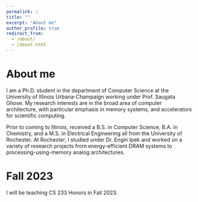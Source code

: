 ```yaml
---
permalink: /
title: ""
excerpt: "About me"
author_profile: true
redirect_from: 
  - /about/
  - /about.html
---
```


About me
======

I am a Ph.D. student in the department of Computer Science at the University of Illinois Urbana-Champaign working under Prof. Saugata Ghose.
My research interests are in the broad area of computer architecture, with particular emphasis in memory systems, and accelerators for scientific computing. 

Prior to coming to Illinois, received a B.S. in Computer Science, B.A. in Chemistry, and a M.S. in Electrical Engineering all from the University of Rochester.
At Rochester, I studied under Dr. Engin Ipek and worked on a variety of research projects from energy-efficient DRAM systems to processing-using-memory analog architectures.

Fall 2023
======

I will be teaching CS 233 Honors in Fall 2023.
